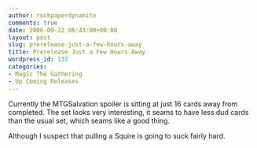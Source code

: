 ```yaml
---
author: rockpaperdynamite
comments: true
date: 2006-09-22 06:43:00+00:00
layout: post
slug: prerelease-just-a-few-hours-away
title: Prerelease Just a Few Hours Away
wordpress_id: 137
categories:
- Magic The Gathering
- Up Coming Releases
---
```


Currently the MTGSalvation spoiler is sitting at just 16 cards away from completed. The set looks very interesting, it seams to have less dud cards than the usual set, which seams like a good thing.

Although I suspect that pulling a Squire is going to suck fairly hard.
